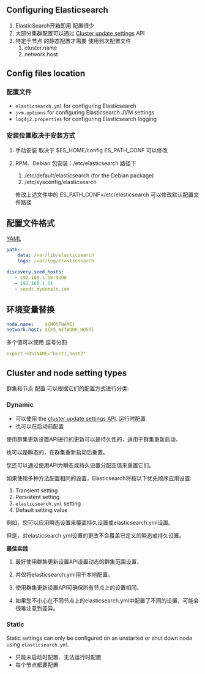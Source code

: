 ## Configuring Elasticsearch

1. ElasticSearch开箱即用 配置很少
2. 大部分集群配置可以通过  [Cluster update settings](https://www.elastic.co/guide/en/elasticsearch/reference/7.13/cluster-update-settings.html) API
3. 特定于节点 的静态配置才需要 使用到次配置文件
   1. cluster.name
   2. network.host

## Config files location

### 配置文件

- `elasticsearch.yml` for configuring Elasticsearch
- `jvm.options` for configuring Elasticsearch JVM settings
- `log4j2.properties` for configuring Elasticsearch logging

### 安装位置取决于安装方式

1. 手动安装 取决于 $ES_HOME/config ES_PATH_CONF 可以修改

2. RPM、Debian 包安装：/etc/elasticsearch 路径下

   1. /etc/default/elasticsearch (for the Debian package)
   2. /etc/sysconfig/elasticsearch

   修改上述文件中的 ES_PATH_CONF=/etc/elasticsearch 可以修改默认配置文件路径





## 配置文件格式

[YAML](https://www.elastic.co/guide/en/elasticsearch/reference/7.13/settings.html#:~:text=configuration%20format%20is-,YAML,-.%20Here%20is%20an)

```yaml
path:
    data: /var/lib/elasticsearch
    logs: /var/log/elasticsearch
```

```yaml
discovery.seed_hosts:
   - 192.168.1.10:9300
   - 192.168.1.11
   - seeds.mydomain.com
```



## 环境变量替换

```yaml
node.name:    ${HOSTNAME}
network.host: ${ES_NETWORK_HOST}
```

多个值可以使用 逗号分割

```yaml
export HOSTNAME=“host1,host2"
```





## Cluster and node setting types

群集和节点 配置 可以根据它们的配置方式进行分类:

### **Dynamic**

* 可以使用  the [cluster update settings API](https://www.elastic.co/guide/en/elasticsearch/reference/7.13/cluster-update-settings.html).  运行时配置
* 也可以在启动前配置 

使用群集更新设置API进行的更新可以是持久性的，适用于群集重新启动，

也可以是瞬态的，在群集重新启动后重置。

您还可以通过使用API为瞬态或持久设置分配空值来重置它们。



如果使用多种方法配置相同的设置，Elasticsearch将按以下优先顺序应用设置:

1. Transient setting
2. Persistent setting
3. `elasticsearch.yml` setting
4. Default setting value

例如，您可以应用瞬态设置来覆盖持久设置或elasticsearch.yml设置。

但是，对elasticsearch.yml设置的更改不会覆盖已定义的瞬态或持久设置。



**最佳实践**

1. 最好使用群集更新设置API设置动态的群集范围设置，

2. 并仅将elasticsearch.yml用于本地配置。
3. 使用群集更新设置API可确保所有节点上的设置相同。
4. 如果您不小心在不同节点上的elasticsearch.yml中配置了不同的设置，可能会很难注意到差异。



### **Static**

Static settings can only be configured on an unstarted or shut down node using `elasticsearch.yml`.

* 只能未启动时配置、无法运行时配置
* 每个节点都要配置





